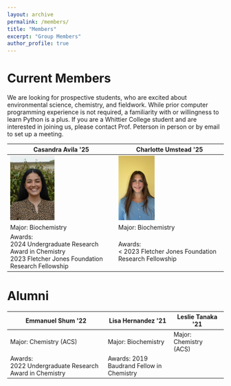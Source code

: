 ```yaml
---
layout: archive
permalink: /members/
title: "Members"
excerpt: "Group Members"
author_profile: true
---
```

# Current Members
We are looking for prospective students, who are excited about environmental science, chemistry, and fieldwork. While prior computer programming experience is not required, a familiarity with or willingness to learn Python is a plus. If you are a Whittier College student and are interested in joining us,  please contact Prof. Peterson in person or by email to set up a meeting.


| Casandra Avila '25  | Charlotte Umstead '25 |
| ------------- | ------------- |
| ![Picture of Cassy](/images/CasandaraAvila.jpg) | <img src="/images/CharlotteUmstead.jpg" height="150px"> |
| 	Major: Biochemistry | Major: Biochemistry |
|	Awards:<br> 2024 Undergraduate Research Award in Chemistry<br>2023 Fletcher Jones Foundation Research Fellowship  | Awards:<br>< 2023 Fletcher Jones Foundation Research Fellowship |






# Alumni


| Emmanuel Shum '22  | Lisa Hernandez '21 | Leslie Tanaka '21 |
| ------------- | ------------- | ------------- |
| Major: Chemistry (ACS) | Major: Biochemistry | Major: Chemistry (ACS) |
| Awards:<br> 2022 Undergraduate Research Award in Chemistry | Awards: 2019<br> Baudrand Fellow in Chemistry | |
